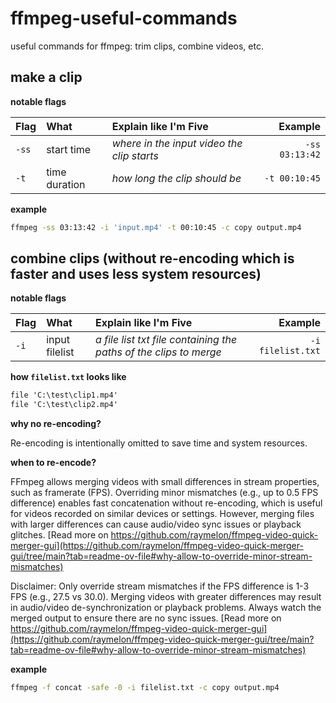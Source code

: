 # ffmpeg-useful-commands
useful commands for ffmpeg: trim clips, combine videos, etc.

## make a clip

**notable flags**

| Flag | What | Explain like I'm Five | Example |
| :------ | :---------- | :---------- | --------: |
| `-ss` | start time | _where in the input video the clip starts_ | `-ss 03:13:42` |
| `-t` | time duration | _how long the clip should be_ | `-t 00:10:45` |

**example**

```bash
ffmpeg -ss 03:13:42 -i 'input.mp4' -t 00:10:45 -c copy output.mp4
```
## combine clips (without re-encoding which is faster and uses less system resources)

**notable flags**

| Flag | What | Explain like I'm Five | Example |
| :------ | :---------- | :---------- | --------: |
| `-i` | input filelist | _a file list txt file containing the paths of the clips to merge_ | `-i filelist.txt` |

**how `filelist.txt` looks like**

```txt
file 'C:\test\clip1.mp4'
file 'C:\test\clip2.mp4'
```

**why no re-encoding?**

Re-encoding is intentionally omitted to save time and system resources.

**when to re-encode?**

FFmpeg allows merging videos with small differences in stream properties, such as framerate (FPS). Overriding minor mismatches (e.g., up to 0.5 FPS difference) enables fast concatenation without re-encoding, which is useful for videos recorded on similar devices or settings. However, merging files with larger differences can cause audio/video sync issues or playback glitches. [Read more on https://github.com/raymelon/ffmpeg-video-quick-merger-gui](https://github.com/raymelon/ffmpeg-video-quick-merger-gui/tree/main?tab=readme-ov-file#why-allow-to-override-minor-stream-mismatches)

Disclaimer: Only override stream mismatches if the FPS difference is 1-3 FPS (e.g., 27.5 vs 30.0). Merging videos with greater differences may result in audio/video de-synchronization or playback problems. Always watch the merged output to ensure there are no sync issues. [Read more on https://github.com/raymelon/ffmpeg-video-quick-merger-gui](https://github.com/raymelon/ffmpeg-video-quick-merger-gui/tree/main?tab=readme-ov-file#why-allow-to-override-minor-stream-mismatches)

**example**

```bash
ffmpeg -f concat -safe -0 -i filelist.txt -c copy output.mp4
```

